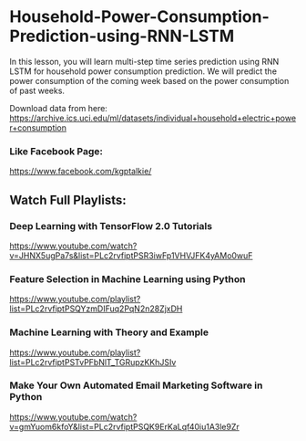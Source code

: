 # Household-Power-Consumption-Prediction-using-RNN-LSTM

In this lesson, you will learn multi-step time series prediction using RNN LSTM for household power consumption prediction. We will predict the power consumption of the coming week based on the power consumption of past weeks. 

Download data from here: https://archive.ics.uci.edu/ml/datasets/individual+household+electric+power+consumption

### Like Facebook Page: 
https://www.facebook.com/kgptalkie/

## Watch Full Playlists: 
### Deep Learning with TensorFlow 2.0 Tutorials
https://www.youtube.com/watch?v=JHNX5ugPa7s&list=PLc2rvfiptPSR3iwFp1VHVJFK4yAMo0wuF

### Feature Selection in Machine Learning using Python
https://www.youtube.com/playlist?list=PLc2rvfiptPSQYzmDIFuq2PqN2n28ZjxDH

### Machine Learning with Theory and Example
https://www.youtube.com/playlist?list=PLc2rvfiptPSTvPFbNlT_TGRupzKKhJSIv

### Make Your Own Automated Email Marketing Software in Python
https://www.youtube.com/watch?v=gmYuom6kfoY&list=PLc2rvfiptPSQK9ErKaLqf40iu1A3le9Zr

